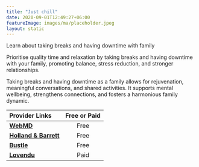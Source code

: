 ```yaml
---
title: "Just chill"
date: 2020-09-01T12:49:27+06:00
featureImage: images/ma/placeholder.jpeg
layout: static
---
```


Learn about taking breaks and having downtime with family

Prioritise quality time and relaxation by taking breaks and having downtime with your family, promoting balance, stress reduction, and stronger relationships.

Taking breaks and having downtime as a family allows for rejuvenation, meaningful conversations, and shared activities. It supports mental wellbeing, strengthens connections, and fosters a harmonious family dynamic.

| Provider Links      | Free or Paid  |  
| :-----------          | :--------------:      |  
| [**WebMD**](https://www.webmd.com/parenting/ss/slideshow-family-unwind) | Free  | 
| [**Holland & Barrett**](https://www.hollandandbarrett.com/the-health-hub/conditions/mental-health/stress/how-to-really-relax/) | Free  | 
| [**Bustle**](https://www.bustle.com/articles/179710-11-ways-to-fit-relaxation-into-a-busy-schedule-because-you-deserve-a-break) | Free  | 
| [**Lovendu**](https://www.awin1.com/cread.php?awinmid=25994&awinaffid=1198638&ued=https%3A%2F%2Flovendu.co.uk%2F) | Paid | 
  

<br/><br/>






